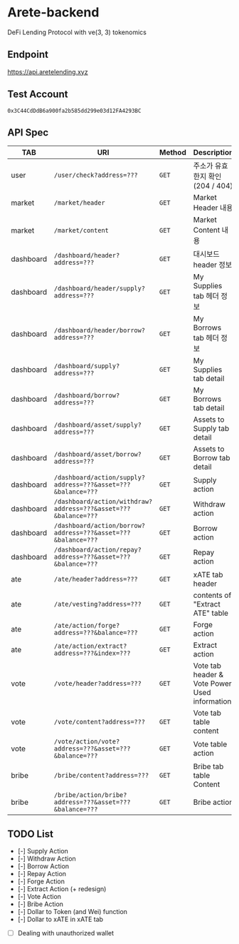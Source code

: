 # Arete-backend

DeFi Lending Protocol with ve(3, 3) tokenomics

## Endpoint

https://api.aretelending.xyz

## Test Account

`0x3C44CdDdB6a900fa2b585dd299e03d12FA4293BC`

## API Spec

|  TAB    |                             URI                              |Method|                Description                  |
|---------|--------------------------------------------------------------|------|---------------------------------------------|
|user     |`/user/check?address=???`                                     |`GET` |주소가 유효한지 확인 (204 / 404)             |
|market   |`/market/header`                                              |`GET` |Market Header 내용                           |
|market   |`/market/content`                                             |`GET` |Market Content 내용                          |
|dashboard|`/dashboard/header?address=???`                               |`GET` |대시보드 header 정보                         |
|dashboard|`/dashboard/header/supply?address=???`                        |`GET` |My Supplies tab 헤더 정보                    |
|dashboard|`/dashboard/header/borrow?address=???`                        |`GET` |My Borrows tab 헤더 정보                     |
|dashboard|`/dashboard/supply?address=???`                               |`GET` |My Supplies tab detail                       |
|dashboard|`/dashboard/borrow?address=???`                               |`GET` |My Borrows tab detail                        |
|dashboard|`/dashboard/asset/supply?address=???`                         |`GET` |Assets to Supply tab detail                  |
|dashboard|`/dashboard/asset/borrow?address=???`                         |`GET` |Assets to Borrow tab detail                  |
|dashboard|`/dashboard/action/supply?address=???&asset=???&balance=???`  |`GET` |Supply action                                |
|dashboard|`/dashboard/action/withdraw?address=???&asset=???&balance=???`|`GET` |Withdraw action                              |
|dashboard|`/dashboard/action/borrow?address=???&asset=???&balance=???`  |`GET` |Borrow action                                |
|dashboard|`/dashboard/action/repay?address=???&asset=???&balance=???`   |`GET` |Repay action                                 |
|ate      |`/ate/header?address=???`                                     |`GET` |xATE tab header                              |
|ate      |`/ate/vesting?address=???`                                    |`GET` |contents of "Extract ATE" table              |
|ate      |`/ate/action/forge?address=???&balance=???`                   |`GET` |Forge action                                 |
|ate      |`/ate/action/extract?address=???&index=???`                   |`GET` |Extract action                               |
|vote     |`/vote/header?address=???`                                    |`GET` |Vote tab header & Vote Power Used information|
|vote     |`/vote/content?address=???`                                   |`GET` |Vote tab table content                       |
|vote     |`/vote/action/vote?address=???&asset=???&balance=???`         |`GET` |Vote table action                            |
|bribe    |`/bribe/content?address=???`                                  |`GET` |Bribe tab table Content                      |
|bribe    |`/bribe/action/bribe?address=???&asset=???&balance=???`       |`GET` |Bribe action                                 |

## TODO List

- [-] Supply Action
- [-] Withdraw Action
- [-] Borrow Action
- [-] Repay Action
- [-] Forge Action
- [-] Extract Action (+ redesign)
- [-] Vote Action
- [-] Bribe Action
- [-] Dollar to Token (and Wei) function
- [-] Dollar to xATE in xATE tab
- [ ] Dealing with unauthorized wallet
